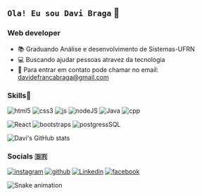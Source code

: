 ## `Ola! Eu sou Davi Braga` 👋

### Web developer

* 📚 Graduando Análise e desenvolvimento de Sistemas-UFRN 
* 💻 Buscando ajudar pessoas atravez da tecnologia 
* 📧 Para entrar em contato pode chamar no email: davidefrancabraga@gmail.com

### Skills🚀
![html5](https://img.shields.io/badge/HTML5-E34F26?style=for-the-badge&logo=html5&logoColor=white)
![css3](https://img.shields.io/badge/CSS3-1572B6?style=for-the-badge&logo=css3&logoColor=white)
![js](https://img.shields.io/badge/JavaScript-F7DF1E?style=for-the-badge&logo=javascript&logoColor=black)
![nodeJS](https://img.shields.io/badge/Node.js-43853D?style=for-the-badge&logo=node.js&logoColor=white)
![Java](https://img.shields.io/badge/Java-ED8B00?style=for-the-badge&logo=java&logoColor=white)
![cpp](https://img.shields.io/badge/C%2B%2B-00599C?style=for-the-badge&logo=c%2B%2B&logoColor=white)

![React](https://img.shields.io/badge/React-20232A?style=for-the-badge&logo=react&logoColor=61DAFB)
![bootstraps](https://img.shields.io/badge/Bootstrap-563D7C?style=for-the-badge&logo=bootstrap&logoColor=white)
![postgressSQL](https://img.shields.io/badge/PostgreSQL-316192?style=for-the-badge&logo=postgresql&logoColor=white)


![Davi's GitHub stats](https://github-readme-stats.vercel.app/api?username=DaviBragaDev&show_icons=true&theme=dark)

### Socials 🇧🇷

[![instagram](https://img.shields.io/badge/Instagram-E4405F?style=for-the-badge&logo=instagram&logoColor=white)](https://www.instagram.com/?next=%2F)
[![github](https://img.shields.io/badge/GitHub-100000?style=for-the-badge&logo=github&logoColor=white)](https://github.com/DaviBragaDev/DaviBragaDev/edit/main/README.md)
[![Linkedin](https://img.shields.io/badge/LinkedIn-0077B5?style=for-the-badge&logo=linkedin&logoColor=white)](https://www.linkedin.com/in/davi-braga-4263b2231/)
[![facebook](https://img.shields.io/badge/Facebook-1877F2?style=for-the-badge&logo=facebook&logoColor=white
)](https://www.facebook.com/)

 ![Snake animation](https://github.com/DaviBragaDev/DaviBragaDev/blob/output/github-contribution-grid-snake.svg)




